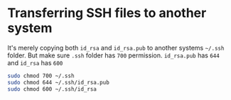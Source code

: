 # Transferring SSH files to another system

It's merely copying both `id_rsa` and `id_rsa.pub` to another systems `~/.ssh` folder. 
But make sure `.ssh` folder has `700` permission. `id_rsa.pub` has `644` and `id_rsa` has
`600`

```sh
sudo chmod 700 ~/.ssh
sudo chmod 644 ~/.ssh/id_rsa.pub 
sudo chmod 600 ~/.ssh/id_rsa
```